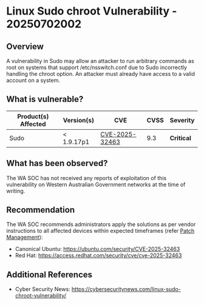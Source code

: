 # Linux Sudo chroot Vulnerability - 20250702002

## Overview

A vulnerability in Sudo may allow an attacker to run arbitrary commands as root on systems that support /etc/nsswitch.conf due to Sudo incorrectly handling the chroot option. An attacker must already have access to a valid account on a system.

## What is vulnerable?

| Product(s) Affected | Version(s) | CVE                                                               | CVSS | Severity     |
| ------------------- | ---------- | ----------------------------------------------------------------- | ---- | ------------ |
| Sudo                | < 1.9.17p1 | [CVE-2025-32463](https://nvd.nist.gov/vuln/detail/CVE-2025-32463) | 9.3  | **Critical** |

## What has been observed?

The WA SOC has not received any reports of exploitation of this vulnerability on Western Australian Government networks at the time of writing.

## Recommendation

The WA SOC recommends administrators apply the solutions as per vendor instructions to all affected devices within expected timeframes (refer [Patch Management](../guidelines/patch-management.md)):

- Canonical Ubuntu: <https://ubuntu.com/security/CVE-2025-32463>
- Red Hat: <https://access.redhat.com/security/cve/cve-2025-32463>

## Additional References

- Cyber Security News: <https://cybersecuritynews.com/linux-sudo-chroot-vulnerability/>
